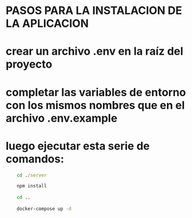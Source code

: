 # PASOS PARA LA INSTALACION DE LA APLICACION

# crear un archivo .env en la raíz del proyecto
# completar las variables de entorno con los mismos nombres que en el archivo .env.example

# luego ejecutar esta serie de comandos:
```cmd
    cd ./server

    npm install
    
    cd ..
    
    docker-compose up -d
```
